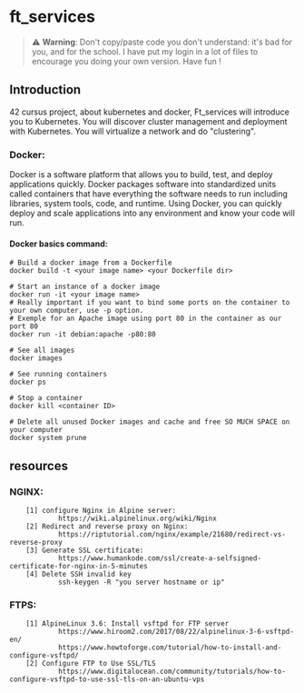 # ft_services
> :warning: **Warning**: Don't copy/paste code you don't understand: it's bad for you, and for the school. I have put my login in a lot of files to encourage you doing your own version. Have fun !
## Introduction
42 cursus project, about kubernetes and docker, Ft_services will introduce you to Kubernetes. You will discover cluster management and
deployment with Kubernetes. You will virtualize a network and do "clustering".
### Docker:
Docker is a software platform that allows you to build, test, and deploy applications quickly. Docker packages software into standardized units called containers that have everything the software needs to run including libraries, system tools, code, and runtime. Using Docker, you can quickly deploy and scale applications into any environment and know your code will run.
#### Docker basics command:
```
# Build a docker image from a Dockerfile
docker build -t <your image name> <your Dockerfile dir>

# Start an instance of a docker image
docker run -it <your image name>
# Really important if you want to bind some ports on the container to your own computer, use -p option.
# Exemple for an Apache image using port 80 in the container as our port 80
docker run -it debian:apache -p80:80

# See all images
docker images

# See running containers
docker ps

# Stop a container
docker kill <container ID>

# Delete all unused Docker images and cache and free SO MUCH SPACE on your computer
docker system prune
```
## resources

### NGINX:
        [1] configure Nginx in Alpine server:
                https://wiki.alpinelinux.org/wiki/Nginx
        [2] Redirect and reverse proxy on Nginx:
                https://riptutorial.com/nginx/example/21680/redirect-vs-reverse-proxy
        [3] Generate SSL certificate:
                https://www.humankode.com/ssl/create-a-selfsigned-certificate-for-nginx-in-5-minutes
        [4] Delete SSH invalid key
                ssh-keygen -R "you server hostname or ip"

### FTPS:
        [1] AlpineLinux 3.6: Install vsftpd for FTP server
                https://www.hiroom2.com/2017/08/22/alpinelinux-3-6-vsftpd-en/
                https://www.howtoforge.com/tutorial/how-to-install-and-configure-vsftpd/
        [2] Configure FTP to Use SSL/TLS
                https://www.digitalocean.com/community/tutorials/how-to-configure-vsftpd-to-use-ssl-tls-on-an-ubuntu-vps
